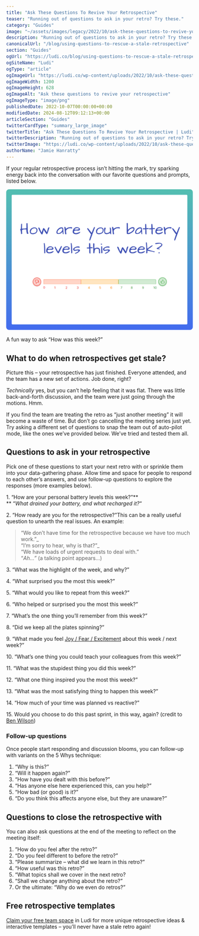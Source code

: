 ```yaml
---
title: "Ask These Questions To Revive Your Retrospective"
teaser: "Running out of questions to ask in your retro? Try these."
category: "Guides"
image: "~/assets/images/legacy/2022/10/ask-these-questions-to-revive-your-retrospective.png"
description: "Running out of questions to ask in your retro? Try these."
canonicalUrl: "/blog/using-questions-to-rescue-a-stale-retrospective"
section: "Guides"
ogUrl: "https://ludi.co/blog/using-questions-to-rescue-a-stale-retrospective"
ogSiteName: "Ludi"
ogType: "article"
ogImageUrl: "https://ludi.co/wp-content/uploads/2022/10/ask-these-questions-to-revive-your-retrospective.png"
ogImageWidth: 1200
ogImageHeight: 628
ogImageAlt: "Ask these questions to revive your retrospective"
ogImageType: "image/png"
publishedDate: 2022-10-07T00:00:00+00:00
modifiedDate: 2024-08-12T09:12:13+00:00
articleSection: "Guides"
twitterCardType: "summary_large_image"
twitterTitle: "Ask These Questions To Revive Your Retrospective | Ludi"
twitterDescription: "Running out of questions to ask in your retro? Try these."
twitterImage: "https://ludi.co/wp-content/uploads/2022/10/ask-these-questions-to-revive-your-retrospective.png"
authorName: "Jamie Hanratty"
---
```


If your regular retrospective process isn’t hitting the mark, try sparking energy back into the conversation with our favorite questions and prompts, listed below.

![](../../assets/images/legacy/2023/05/634043eee7b52a3ae6d10f69_Group-109.png)

A fun way to ask “How was this week?”

## What to do when retrospectives get stale?

Picture this – your retrospective has just finished. Everyone attended, and the team has a new set of actions. Job done, right?

_Technically_ yes, but you can’t help feeling that it was flat. There was little back-and-forth discussion, and the team were just going through the motions. Hmm.

If you find the team are treating the retro as “just another meeting” it will become a waste of time. But don’t go cancelling the meeting series just yet. Try asking a different set of questions to snap the team out of auto-pilot mode, like the ones we’ve provided below. We’ve tried and tested them all.

## Questions to ask in your retrospective

Pick one of these questions to start your next retro with or sprinkle them into your data-gathering phase. Allow time and space for people to respond to each other’s answers, and use follow-up questions to explore the responses (more examples below).

1\. “How are your personal battery levels this week?”**  
‍** “_What drained your battery, and what recharged it?_“

2\. “How ready are you for the retrospective?”This can be a really useful question to unearth the real issues. An example:

> “We don’t have time for the retrospective because we have too much work.”_  
> “I’m sorry to hear, why is that?”_  
> “We have loads of urgent requests to deal with.”  
> “_Ah…”_ (a talking point appears…)

3\. “What was the highlight of the week, and why?”

4\. “What surprised you the most this week?”

5\. “What would you like to repeat from this week?”

6\. “Who helped or surprised you the most this week?”

7\. “What’s the one thing you’ll remember from this week?”

8\. “Did we keep all the plates spinning?”

9\. “What made you feel [Joy / Fear / Excitement](/templates/joy-fear-excitement) about this week / next week?”

10\. “What’s one thing you could teach your colleagues from this week?”

11\. “What was the stupidest thing you did this week?”

12\. “What one thing inspired you the most this week?”

13\. “What was the most satisfying thing to happen this week?”

14\. “How much of your time was planned vs reactive?”

15\. Would you choose to do this past sprint, in this way, again? (credit to [Ben Wilson](https://www.linkedin.com/in/ben-wilson-30b84075/))

### Follow-up questions

Once people start responding and discussion blooms, you can follow-up with variants on the 5 Whys technique:

1.  “Why is this?”
2.  “Will it happen again?”
3.  “How have you dealt with this before?”
4.  “Has anyone else here experienced this, can you help?”
5.  “How bad (or good) is it?”
6.  “Do you think this affects anyone else, but they are unaware?”

## Questions to close the retrospective with

You can also ask questions at the end of the meeting to reflect on the meeting itself:

1.  “How do you feel after the retro?”
2.  “Do you feel different to before the retro?”
3.  “Please summarize – what did we learn in this retro?”
4.  “How useful was this retro?”
5.  “What topics shall we cover in the next retro?
6.  “Shall we change anything about the retro?”
7.  Or the ultimate: “Why do we even do retros?”

## Free retrospective templates

[Claim your free team space](/setup) in Ludi for more unique retrospective ideas & interactive templates – you’ll never have a stale retro again!

